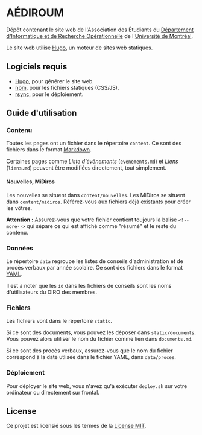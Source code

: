 # AÉDIROUM

Dépôt contenant le site web de l'Association des Étudiants du [Département d'Informatique et de Recherche Opérationnelle](//diro.umontreal.ca) de l'[Université de Montréal](//umontreal.ca).

Le site web utilise [Hugo](https://gohugo.io), un moteur de sites web statiques.

## Logiciels requis

* [Hugo](https://gohugo.io), pour générer le site web.
* [npm](https://npmjs.com), pour les fichiers statiques (CSS/JS).
* [rsync](https://rsync.samba.org), pour le déploiement.

## Guide d'utilisation

### Contenu

Toutes les pages ont un fichier dans le répertoire `content`.
Ce sont des fichiers dans le format [Markdown](https://daringfireball.net/projects/markdown/syntax).

Certaines pages comme *Liste d'évènements* (`evenements.md`) et *Liens* (`liens.md`) peuvent être modifiées directement, tout simplement.

#### Nouvelles, MiDiros

Les nouvelles se situent dans `content/nouvelles`.
Les MiDiros se situent dans `content/midiros`.
Référez-vous aux fichiers déjà existants pour créer les vôtres.

**Attention :** Assurez-vous que votre fichier contient toujours la balise `<!--more-->` qui sépare ce qui est affiché comme "résumé" et le reste du contenu.

### Données

Le répertoire `data` regroupe les listes de conseils d'administration et de procès verbaux par année scolaire.
Ce sont des fichiers dans le format [YAML](//yaml.org).

Il est à noter que les `id` dans les fichiers de conseils sont les noms d'utilisateurs du DIRO des membres.

### Fichiers

Les fichiers vont dans le répertoire `static`.

Si ce sont des documents, vous pouvez les déposer dans `static/documents`.
Vous pouvez alors utiliser le nom du fichier comme lien dans `documents.md`.

Si ce sont des procès verbaux, assurez-vous que le nom du fichier correspond à la date utlisée dans le fichier YAML, dans `data/proces`.

### Déploiement

Pour déployer le site web, vous n'avez qu'à exécuter `deploy.sh` sur votre ordinateur ou directement sur frontal.

## License

Ce projet est licensié sous les termes de la [License MIT](LICENSE.md).
